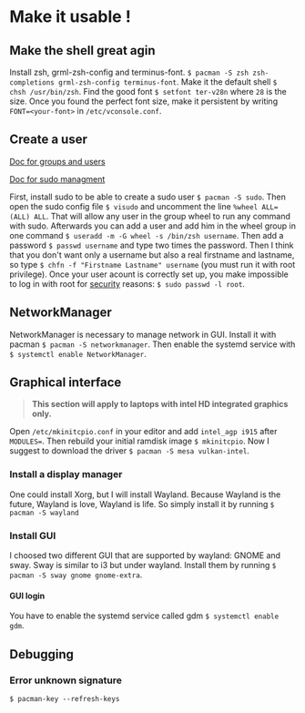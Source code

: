 # Make it usable !
## Make the shell great agin
Install zsh, grml-zsh-config and terminus-font. `$ pacman -S zsh zsh-completions grml-zsh-config terminus-font`. Make it the default shell `$ chsh /usr/bin/zsh`. Find the good font `$ setfont ter-v28n` where `28` is the size. Once you found the perfect font size, make it persistent by writing `FONT=<your-font>` in `/etc/vconsole.conf`.

## Create a user
[Doc for groups and users](https://wiki.archlinux.org/index.php/Users_and_groups)

[Doc for sudo managment](https://wiki.archlinux.org/index.php/Sudo)

First, install sudo to be able to create a sudo user `$ pacman -S sudo`. Then open the sudo config file `$ visudo` and uncomment the line `%wheel ALL=(ALL) ALL`. That will allow any user in the group wheel to run any command with sudo. Afterwards you can add a user and add him in the wheel group in one command `$ useradd -m -G wheel -s /bin/zsh username`. Then add a password `$ passwd username` and type two times the password. Then I think that you don't want only a username but also a real firstname and lastname, so type `$ chfn -f "Firstname Lastname" username` (you must run it with root privilege). Once your user acount is correctly set up, you make impossible to log in with root for [security](https://wiki.archlinux.org/index.php/Security) reasons: `$ sudo passwd -l root`.

## NetworkManager
NetworkManager is necessary to manage network in GUI. Install it with pacman `$ pacman -S networkmanager`. Then enable the systemd service with `$ systemctl enable NetworkManager`.

## Graphical interface
> **This section will apply to laptops with intel HD integrated graphics only.**

Open `/etc/mkinitcpio.conf` in your editor and add `intel_agp i915` after `MODULES=`. Then rebuild your initial ramdisk image `$ mkinitcpio`. Now I suggest to download the driver `$ pacman -S mesa vulkan-intel`.

### Install a display manager
One could install Xorg, but I will install Wayland. Because Wayland is the future, Wayland is love, Wayland is life. So simply install it by running `$ pacman -S wayland`

### Install GUI
I choosed two different GUI that are supported by wayland: GNOME and sway. Sway is similar to i3 but under wayland. Install them by running `$ pacman -S sway gnome gnome-extra`.
#### GUI login
You have to enable the systemd service called gdm `$ systemctl enable gdm`.

## Debugging
### Error unknown signature
`$ pacman-key --refresh-keys`
